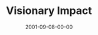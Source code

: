 ---
layout: message
category: message
series: "Maximum Impact"
title: "Visionary Impact"
date: 2001-09-08-00-00
message_id: 316
audio: "http://s3.amazonaws.com/crossroads-media/messages/audio/MI_01_09-09-01_Visionary_Impact.mp3"
audio-duration: "34:55"
tag: 
 - religion
explicit: false
---